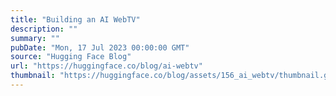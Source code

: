 ```yaml
---
title: "Building an AI WebTV"
description: ""
summary: ""
pubDate: "Mon, 17 Jul 2023 00:00:00 GMT"
source: "Hugging Face Blog"
url: "https://huggingface.co/blog/ai-webtv"
thumbnail: "https://huggingface.co/blog/assets/156_ai_webtv/thumbnail.gif"
---
```


